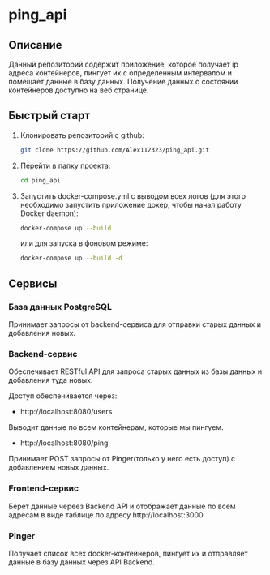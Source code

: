 # ping_api
## Описание
Данный репозиторий содержит приложение, которое получает ip адреса контейнеров, пингует их с определенным интервалом и помещает данные в базу данных. Получение данных о состоянии контейнеров доступно на веб странице.

## Быстрый старт
1. Клонировать репозиторий с github:
   ```bash
   git clone https://github.com/Alex112323/ping_api.git
   ```
2. Перейти в папку проекта:
   ```bash
   cd ping_api
   ```
4. Запустить docker-compose.yml c выводом всех логов (для этого необходимо запустить приложение докер, чтобы начал работу Docker daemon):
   ```bash
   docker-compose up --build
   ```
    или для запуска в фоновом режиме:
   ```bash
   docker-compose up --build -d
   ```

## Сервисы
### База данных PostgreSQL
Принимает запросы от backend-сервиса для отправки старых данных и добавления новых.
### Backend-сервис
Обеспечивает RESTful API для запроса старых данных из базы данных и добавления туда новых.

Доступ обеспечивается через:
- http://localhost:8080/users

Выводит данные по всем контейнерам, которые мы пингуем.
- http://localhost:8080/ping

Принимает POST запросы от Pinger(только у него есть доступ) с добавлением новых данных.
### Frontend-сервис
Берет данные череез Backend API и отображает данные по всем адресам в виде таблице по адресу http://localhost:3000
### Pinger
Получает список всех docker-контейнеров, пингует их и отправляет данные в базу данных через API Backend.
